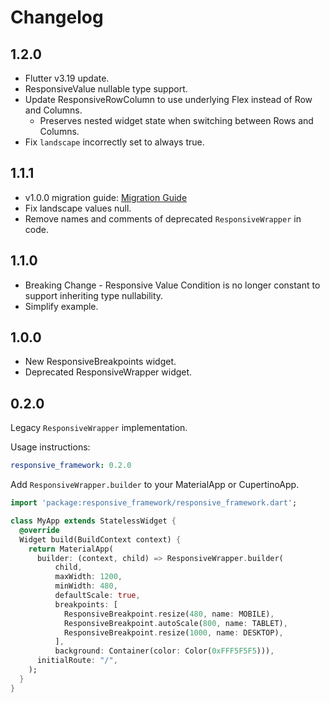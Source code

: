 # Changelog
## 1.2.0
- Flutter v3.19 update.
- ResponsiveValue nullable type support.
- Update ResponsiveRowColumn to use underlying Flex instead of Row and Columns.
  - Preserves nested widget state when switching between Rows and Columns.
- Fix `landscape` incorrectly set to always true.

## 1.1.1
- v1.0.0 migration guide: [Migration Guide](https://github.com/Codelessly/ResponsiveFramework/blob/master/migration_0.2.0_to_1.0.0.md)
- Fix landscape values null.
- Remove names and comments of deprecated `ResponsiveWrapper` in code.

## 1.1.0
- Breaking Change - Responsive Value Condition is no longer constant to support inheriting type nullability.
- Simplify example.

## 1.0.0
- New ResponsiveBreakpoints widget.
- Deprecated ResponsiveWrapper widget.

## 0.2.0
Legacy `ResponsiveWrapper` implementation.

Usage instructions:

```yaml
responsive_framework: 0.2.0
```

Add `ResponsiveWrapper.builder` to your MaterialApp or CupertinoApp.
```dart
import 'package:responsive_framework/responsive_framework.dart';

class MyApp extends StatelessWidget {
  @override
  Widget build(BuildContext context) {
    return MaterialApp(
      builder: (context, child) => ResponsiveWrapper.builder(
          child,
          maxWidth: 1200,
          minWidth: 480,
          defaultScale: true,
          breakpoints: [
            ResponsiveBreakpoint.resize(480, name: MOBILE),
            ResponsiveBreakpoint.autoScale(800, name: TABLET),
            ResponsiveBreakpoint.resize(1000, name: DESKTOP),
          ],
          background: Container(color: Color(0xFFF5F5F5))),
      initialRoute: "/",
    );
  }
}
```